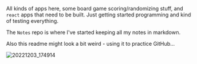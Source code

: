 All kinds of apps here, some board game scoring/randomizing stuff, and `react` apps that need to be built.  Just getting started programming and kind of 
testing everything.  

The `Notes` repo is where I've started keeping all my notes in markdown.

Also this readme might look a bit weird - using it to practice GitHub...

![20221203_174914](https://user-images.githubusercontent.com/100654677/227701117-cc88c891-5ac2-478e-9ad7-6d56e6bbdbb2.jpg)

<!--
**nickbstudy/nickbstudy** is a ✨ _special_ ✨ repository because its `README.md` (this file) appears on your GitHub profile.

Here are some ideas to get you started:

- 🔭 I’m currently working on ...
- 🌱 I’m currently learning ...
- 👯 I’m looking to collaborate on ...
- 🤔 I’m looking for help with ...
- 💬 Ask me about ...
- 📫 How to reach me: ...
- 😄 Pronouns: ...
- ⚡ Fun fact: ...
-->
